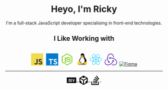 <div align="center">

# Heyo, I'm Ricky

I'm a full-stack JavaScript developer specialising in front-end technologies. 

</div>

<div align="center">

## I Like Working with

<br>
<img src="https://raw.githubusercontent.com/devicons/devicon/master/icons/javascript/javascript-original.svg" alt="JavaScript" width="40" height="40"/>&nbsp;
<img src="https://raw.githubusercontent.com/devicons/devicon/master/icons/typescript/typescript-original.svg" alt="TypeScript" width="40" height="40"/>&nbsp;
<img src="https://raw.githubusercontent.com/devicons/devicon/master/icons/nodejs/nodejs-original.svg" alt="Node.js" width="40" height="40"/>&nbsp;
<img src="https://raw.githubusercontent.com/devicons/devicon/master/icons/linux/linux-original.svg" alt="Linux" width="40" height="40"/> <a href="https://github.com/nerdyman/react-compare-slider" target="_blank" rel="noopener"><img src="https://raw.githubusercontent.com/devicons/devicon/master/icons/react/react-original.svg" alt="React" width="40" height="40"/></a>&nbsp;
<img src="https://raw.githubusercontent.com/devicons/devicon/master/icons/redux/redux-original.svg" alt="Redux" width="40" height="40"/>&nbsp;
<a href="https://www.figma.com/proto/pQdtYujBF1JkJBF0uP1OWB/ricky-davenport-cv" target="_blank" rel="noopener"><img src="https://www.vectorlogo.zone/logos/figma/figma-icon.svg" alt="Figma" width="40" height="40"/>

</div>

---

<div align="center">
<a href="https://dev.to/nerdyman" target="_blank" rel="noopener">
  <img align="center" src="./dev-dot-to.svg" alt="dev.to account" height="30" width="30" />&nbsp;
</a>
<a href="https://codesandbox.com/u/nerdyman" target="_blank" rel="noopener">
  <img align="center" src="./codesandbox.svg" alt="CodeSandbox account" height="30" width="30" />&nbsp;
 </a>
  <a href="https://stackoverflow.com/users/2716192/" target="_blank" rel="noopener">
  <img align="center" src="./stackoverflow.svg" alt="Stack Overflow account" height="30" width="30" />&nbsp;
</a>
</div>
